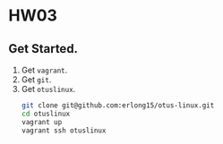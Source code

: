 # HW03

## Get Started.
1. Get `vagrant`.
2. Get `git`.
3. Get `otuslinux`.
    ```bash
    git clone git@github.com:erlong15/otus-linux.git  
    cd otuslinux  
    vagrant up  
    vagrant ssh otuslinux  
    ```
